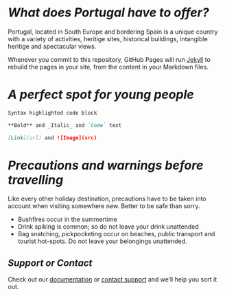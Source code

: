 # _What does Portugal have to offer?_

Portugal, located in South Europe and bordering Spain is a unique country with a variety of activities, heritige sites, historical buildings, intangible heritige and spectacular views.

Whenever you commit to this repository, GitHub Pages will run [Jekyll](https://jekyllrb.com/) to rebuild the pages in your site, from the content in your Markdown files.

# _A perfect spot for young people_

```markdown
Syntax highlighted code block

**Bold** and _Italic_ and `Code` text

[Link](url) and ![Image](src)

```

# _Precautions and warnings before travelling_
Like every other holiday destination, precautions have to be taken into account when visiting somewhere new. Better to be safe than sorry.

- Bushfires occur in the summertime
- Drink spiking is common; so do not leave your drink unattended
- Bag snatching, pickpocketing occur on beaches, public transport and tourist hot-spots. Do not leave your belongings unattended.

## _Support or Contact_

Check out our [documentation](https://docs.github.com/categories/github-pages-basics/) or [contact support](https://github.com/contact) and we’ll help you sort it out.
